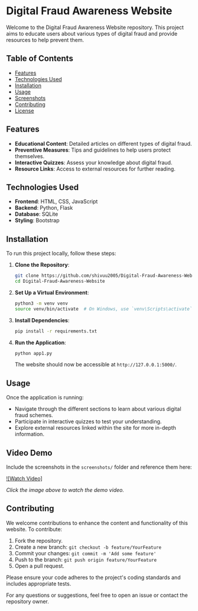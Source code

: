 # Digital Fraud Awareness Website

Welcome to the Digital Fraud Awareness Website repository. This project aims to educate users about various types of digital fraud and provide resources to help prevent them.

## Table of Contents

- [Features](#features)
- [Technologies Used](#technologies-used)
- [Installation](#installation)
- [Usage](#usage)
- [Screenshots](#screenshots)
- [Contributing](#contributing)
- [License](#license)

## Features

- **Educational Content**: Detailed articles on different types of digital fraud.
- **Preventive Measures**: Tips and guidelines to help users protect themselves.
- **Interactive Quizzes**: Assess your knowledge about digital fraud.
- **Resource Links**: Access to external resources for further reading.

## Technologies Used

- **Frontend**: HTML, CSS, JavaScript
- **Backend**: Python, Flask
- **Database**: SQLite
- **Styling**: Bootstrap

## Installation

To run this project locally, follow these steps:

1. **Clone the Repository**:
   ```bash
   git clone https://github.com/shivuu2005/Digital-Fraud-Awareness-Website.git
   cd Digital-Fraud-Awareness-Website
   ```

2. **Set Up a Virtual Environment**:
   ```bash
   python3 -m venv venv
   source venv/bin/activate  # On Windows, use `venv\Scripts\activate`
   ```

3. **Install Dependencies**:
   ```bash
   pip install -r requirements.txt
   ```

4. **Run the Application**:
   ```bash
   python app1.py
   ```
   The website should now be accessible at `http://127.0.0.1:5000/`.

## Usage

Once the application is running:

- Navigate through the different sections to learn about various digital fraud schemes.
- Participate in interactive quizzes to test your understanding.
- Explore external resources linked within the site for more in-depth information.

## Video Demo

Include the screenshots in the `screenshots/` folder and reference them here:

[![Watch Video]](static/digital_frauds.mp4)

*Click the image above to watch the demo video.*

## Contributing

We welcome contributions to enhance the content and functionality of this website. To contribute:

1. Fork the repository.
2. Create a new branch: `git checkout -b feature/YourFeature`
3. Commit your changes: `git commit -m 'Add some feature'`
4. Push to the branch: `git push origin feature/YourFeature`
5. Open a pull request.

Please ensure your code adheres to the project's coding standards and includes appropriate tests.


For any questions or suggestions, feel free to open an issue or contact the repository owner.

